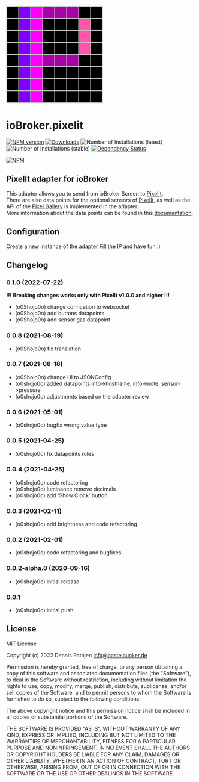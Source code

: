 ![Logo](admin/pixelit.png)

# ioBroker.pixelit

[![NPM version](http://img.shields.io/npm/v/iobroker.pixelit.svg)](https://www.npmjs.com/package/iobroker.pixelit)
[![Downloads](https://img.shields.io/npm/dm/iobroker.pixelit.svg)](https://www.npmjs.com/package/iobroker.pixelit)
![Number of Installations (latest)](http://iobroker.live/badges/pixelit-installed.svg)
![Number of Installations (stable)](http://iobroker.live/badges/pixelit-stable.svg)
[![Dependency Status](https://img.shields.io/david/o0shojo0o/iobroker.pixelit.svg)](https://david-dm.org/o0shojo0o/iobroker.pixelit)

[![NPM](https://nodei.co/npm/iobroker.pixelit.png?downloads=true)](https://nodei.co/npm/iobroker.pixelit/)

## PixelIt adapter for ioBroker

This adapter allows you to send from ioBroker Screen to [PixelIt](https://www.bastelbunker.de/pixel-it/).  
There are also data points for the optional sensors of [PixelIt](https://www.bastelbunker.de/pixel-it/), as well as the API of the [Pixel Gallery](https://pixelit.bastelbunker.de/PixelGallery) is implemented in the adapter.  
More information about the data points can be found in this [documentation](https://docs.bastelbunker.de/ioBroker_pixelit/options.html).

## Configuration

Create a new instance of the adapter
Fill the IP and have fun :)

## Changelog

<!--
 https://github.com/AlCalzone/release-script#usage
    npm run release minor -- -p iobroker license --all 0.9.8 -> 0.10.0
    npm run release patch -- -p iobroker license --all 0.9.8 -> 0.9.9
    npm run release prerelease beta -- -p iobroker license --all v0.2.1 -> v0.2.2-beta.0
	Placeholder for the next version (at the beginning of the line):
	### **WORK IN PROGRESS**
-->
### 0.1.0 (2022-07-22)
**!!! Breaking changes works only with PixelIt v1.0.0 and higher !!!**
-   (o0Shojo0o) change conncetion to websocket
-   (o0Shojo0o) add buttons datapoints
-   (o0Shojo0o) add sensor gas datapoint

### 0.0.8 (2021-08-19)

-   (o0Shojo0o) fix translation

### 0.0.7 (2021-08-18)

-   (o0Shojo0o) change UI to JSONConfig
-   (o0shojo0o) added datapoints info->hostname, info->note, sensor->pressure
-   (o0shojo0o) adjustments based on the adapter review

### 0.0.6 (2021-05-01)

-   (o0shojo0o) bugfix wrong value type

### 0.0.5 (2021-04-25)

-   (o0shojo0o) fix datapoints roles

### 0.0.4 (2021-04-25)

-   (o0shojo0o) code refactoring
-   (o0shojo0o) luminance remove decimals
-   (o0shojo0o) add 'Show Clock' button

### 0.0.3 (2021-02-11)

-   (o0shojo0o) add brightness and code refactoring

### 0.0.2 (2021-02-01)

-   (o0shojo0o) code refactoring and bugfixes

### 0.0.2-alpha.0 (2020-09-16)

-   (o0shojo0o) initial release

### 0.0.1

-   (o0shojo0o) initial push

## License

MIT License

Copyright (c) 2022 Dennis Rathjen <info@bastelbunker.de>

Permission is hereby granted, free of charge, to any person obtaining a copy
of this software and associated documentation files (the "Software"), to deal
in the Software without restriction, including without limitation the rights
to use, copy, modify, merge, publish, distribute, sublicense, and/or sell
copies of the Software, and to permit persons to whom the Software is
furnished to do so, subject to the following conditions:

The above copyright notice and this permission notice shall be included in all
copies or substantial portions of the Software.

THE SOFTWARE IS PROVIDED "AS IS", WITHOUT WARRANTY OF ANY KIND, EXPRESS OR
IMPLIED, INCLUDING BUT NOT LIMITED TO THE WARRANTIES OF MERCHANTABILITY,
FITNESS FOR A PARTICULAR PURPOSE AND NONINFRINGEMENT. IN NO EVENT SHALL THE
AUTHORS OR COPYRIGHT HOLDERS BE LIABLE FOR ANY CLAIM, DAMAGES OR OTHER
LIABILITY, WHETHER IN AN ACTION OF CONTRACT, TORT OR OTHERWISE, ARISING FROM,
OUT OF OR IN CONNECTION WITH THE SOFTWARE OR THE USE OR OTHER DEALINGS IN THE
SOFTWARE.
